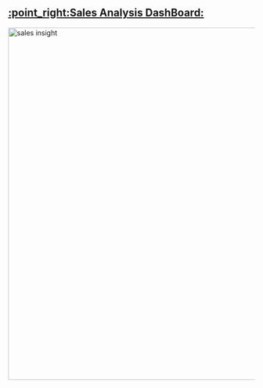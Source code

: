 <h2><a  href="https://app.powerbi.com/groups/f2a720ab-ece6-4f15-bf6b-c892d9d72852/reports/956025e6-1629-44c1-95dc-5c842aada3b4/ReportSection?redirectedFromSignup=1">	:point_right:Sales Analysis DashBoard:</a></h2>
<img width="719" alt="sales insight" src="https://user-images.githubusercontent.com/98146902/209736369-ea729817-14ba-4de7-9c8a-3071ab81885d.PNG">

